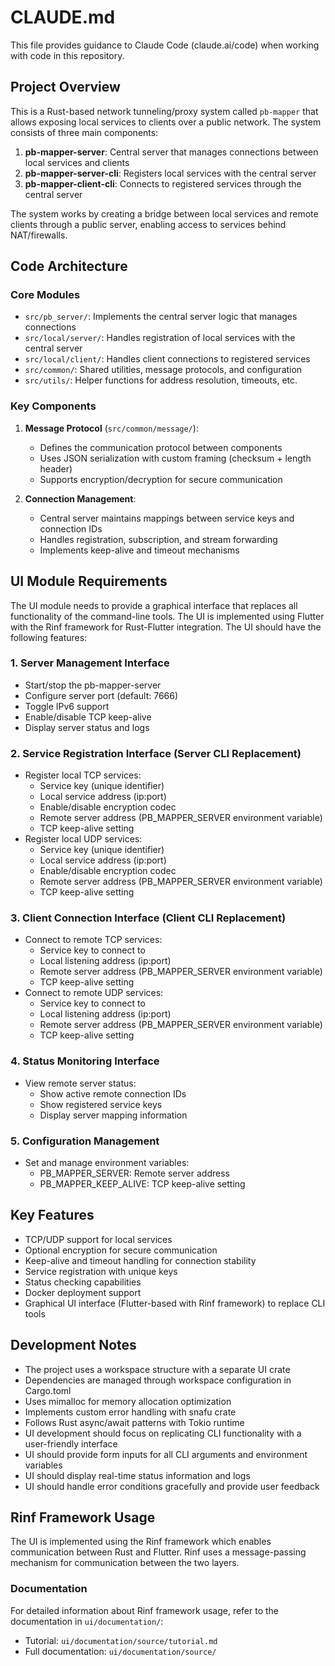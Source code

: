 # CLAUDE.md

This file provides guidance to Claude Code (claude.ai/code) when working with code in this repository.

## Project Overview

This is a Rust-based network tunneling/proxy system called `pb-mapper` that allows exposing local services to clients over a public network. The system consists of three main components:

1. **pb-mapper-server**: Central server that manages connections between local services and clients
2. **pb-mapper-server-cli**: Registers local services with the central server
3. **pb-mapper-client-cli**: Connects to registered services through the central server

The system works by creating a bridge between local services and remote clients through a public server, enabling access to services behind NAT/firewalls.

## Code Architecture

### Core Modules

- `src/pb_server/`: Implements the central server logic that manages connections
- `src/local/server/`: Handles registration of local services with the central server
- `src/local/client/`: Handles client connections to registered services
- `src/common/`: Shared utilities, message protocols, and configuration
- `src/utils/`: Helper functions for address resolution, timeouts, etc.

### Key Components

1. **Message Protocol** (`src/common/message/`): 
   - Defines the communication protocol between components
   - Uses JSON serialization with custom framing (checksum + length header)
   - Supports encryption/decryption for secure communication

2. **Connection Management**:
   - Central server maintains mappings between service keys and connection IDs
   - Handles registration, subscription, and stream forwarding
   - Implements keep-alive and timeout mechanisms

## UI Module Requirements

The UI module needs to provide a graphical interface that replaces all functionality of the command-line tools. The UI is implemented using Flutter with the Rinf framework for Rust-Flutter integration. The UI should have the following features:

### 1. Server Management Interface
- Start/stop the pb-mapper-server
- Configure server port (default: 7666)
- Toggle IPv6 support
- Enable/disable TCP keep-alive
- Display server status and logs

### 2. Service Registration Interface (Server CLI Replacement)
- Register local TCP services:
  * Service key (unique identifier)
  * Local service address (ip:port)
  * Enable/disable encryption codec
  * Remote server address (PB_MAPPER_SERVER environment variable)
  * TCP keep-alive setting
- Register local UDP services:
  * Service key (unique identifier)
  * Local service address (ip:port)
  * Enable/disable encryption codec
  * Remote server address (PB_MAPPER_SERVER environment variable)
  * TCP keep-alive setting

### 3. Client Connection Interface (Client CLI Replacement)
- Connect to remote TCP services:
  * Service key to connect to
  * Local listening address (ip:port)
  * Remote server address (PB_MAPPER_SERVER environment variable)
  * TCP keep-alive setting
- Connect to remote UDP services:
  * Service key to connect to
  * Local listening address (ip:port)
  * Remote server address (PB_MAPPER_SERVER environment variable)
  * TCP keep-alive setting

### 4. Status Monitoring Interface
- View remote server status:
  * Show active remote connection IDs
  * Show registered service keys
  * Display server mapping information

### 5. Configuration Management
- Set and manage environment variables:
  * PB_MAPPER_SERVER: Remote server address
  * PB_MAPPER_KEEP_ALIVE: TCP keep-alive setting

## Key Features

- TCP/UDP support for local services
- Optional encryption for secure communication
- Keep-alive and timeout handling for connection stability
- Service registration with unique keys
- Status checking capabilities
- Docker deployment support
- Graphical UI interface (Flutter-based with Rinf framework) to replace CLI tools

## Development Notes

- The project uses a workspace structure with a separate UI crate
- Dependencies are managed through workspace configuration in Cargo.toml
- Uses mimalloc for memory allocation optimization
- Implements custom error handling with snafu crate
- Follows Rust async/await patterns with Tokio runtime
- UI development should focus on replicating CLI functionality with a user-friendly interface
- UI should provide form inputs for all CLI arguments and environment variables
- UI should display real-time status information and logs
- UI should handle error conditions gracefully and provide user feedback

## Rinf Framework Usage

The UI is implemented using the Rinf framework which enables communication between Rust and Flutter. Rinf uses a message-passing mechanism for communication between the two layers.

### Documentation

For detailed information about Rinf framework usage, refer to the documentation in `ui/documentation/`:
- Tutorial: `ui/documentation/source/tutorial.md`
- Full documentation: `ui/documentation/source/`